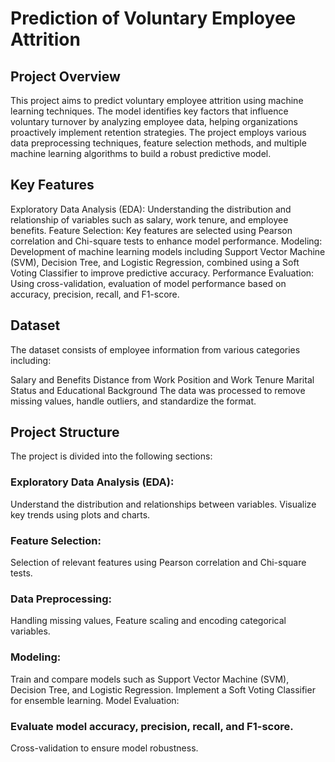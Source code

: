 # Prediction of Voluntary Employee Attrition

## Project Overview
This project aims to predict voluntary employee attrition using machine learning techniques. The model identifies key factors that influence voluntary turnover by analyzing employee data, helping organizations proactively implement retention strategies. The project employs various data preprocessing techniques, feature selection methods, and multiple machine learning algorithms to build a robust predictive model.

## Key Features
Exploratory Data Analysis (EDA): Understanding the distribution and relationship of variables such as salary, work tenure, and employee benefits.
Feature Selection: Key features are selected using Pearson correlation and Chi-square tests to enhance model performance.
Modeling: Development of machine learning models including Support Vector Machine (SVM), Decision Tree, and Logistic Regression, combined using a Soft Voting Classifier to improve predictive accuracy.
Performance Evaluation: Using cross-validation, evaluation of model performance based on accuracy, precision, recall, and F1-score.

## Dataset
The dataset consists of employee information from various categories including:

Salary and Benefits
Distance from Work
Position and Work Tenure
Marital Status and Educational Background
The data was processed to remove missing values, handle outliers, and standardize the format.

## Project Structure
The project is divided into the following sections:

### Exploratory Data Analysis (EDA):
Understand the distribution and relationships between variables.
Visualize key trends using plots and charts.

### Feature Selection:
Selection of relevant features using Pearson correlation and Chi-square tests.

### Data Preprocessing:
Handling missing values, Feature scaling and encoding categorical variables.

### Modeling:
Train and compare models such as Support Vector Machine (SVM), Decision Tree, and Logistic Regression.
Implement a Soft Voting Classifier for ensemble learning.
Model Evaluation:

### Evaluate model accuracy, precision, recall, and F1-score.
Cross-validation to ensure model robustness.
